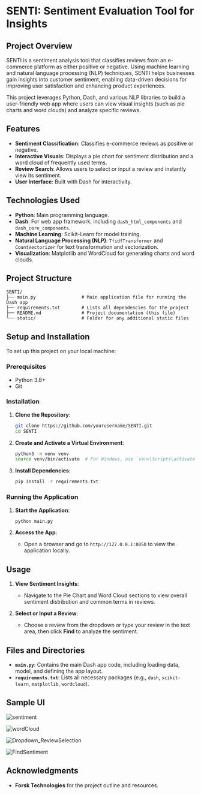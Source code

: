 # SENTI: Sentiment Evaluation Tool for Insights

## Project Overview
SENTI is a sentiment analysis tool that classifies reviews from an e-commerce platform as either positive or negative. Using machine learning and natural language processing (NLP) techniques, SENTI helps businesses gain insights into customer sentiment, enabling data-driven decisions for improving user satisfaction and enhancing product experiences.

This project leverages Python, Dash, and various NLP libraries to build a user-friendly web app where users can view visual insights (such as pie charts and word clouds) and analyze specific reviews.

## Features
- **Sentiment Classification**: Classifies e-commerce reviews as positive or negative.
- **Interactive Visuals**: Displays a pie chart for sentiment distribution and a word cloud of frequently used terms.
- **Review Search**: Allows users to select or input a review and instantly view its sentiment.
- **User Interface**: Built with Dash for interactivity.

## Technologies Used
- **Python**: Main programming language.
- **Dash**: For web app framework, including `dash_html_components` and `dash_core_components`.
- **Machine Learning**: Scikit-Learn for model training.
- **Natural Language Processing (NLP)**: `TfidfTransformer` and `CountVectorizer` for text transformation and vectorization.
- **Visualization**: Matplotlib and WordCloud for generating charts and word clouds.

## Project Structure
```
SENTI/
├── main.py                 # Main application file for running the Dash app
├── requirements.txt        # Lists all dependencies for the project
├── README.md               # Project documentation (this file)
└── static/                 # Folder for any additional static files
```

## Setup and Installation
To set up this project on your local machine:

### Prerequisites
- Python 3.8+
- Git

### Installation
1. **Clone the Repository**:
   ```bash
   git clone https://github.com/yourusername/SENTI.git
   cd SENTI
   ```

2. **Create and Activate a Virtual Environment**:
   ```bash
   python3 -m venv venv
   source venv/bin/activate  # For Windows, use `venv\Scripts\activate`
   ```

3. **Install Dependencies**:
   ```bash
   pip install -r requirements.txt
   ```

### Running the Application
1. **Start the Application**:
   ```bash
   python main.py
   ```

2. **Access the App**:
   - Open a browser and go to `http://127.0.0.1:8050` to view the application locally.

## Usage
1. **View Sentiment Insights**:
   - Navigate to the Pie Chart and Word Cloud sections to view overall sentiment distribution and common terms in reviews.

2. **Select or Input a Review**:
   - Choose a review from the dropdown or type your review in the text area, then click **Find** to analyze the sentiment.

## Files and Directories
- **`main.py`**: Contains the main Dash app code, including loading data, model, and defining the app layout.
- **`requirements.txt`**: Lists all necessary packages (e.g., `dash`, `scikit-learn`, `matplotlib`, `wordcloud`).

## Sample UI 

![sentiment](https://github.com/user-attachments/assets/7747a8fa-2e71-47df-aee0-1aa13faaeadd)



![wordCloud](https://github.com/user-attachments/assets/75fad7b3-51c8-42de-87ac-4e78d20ec327)



![Dropdown_ReviewSelection](https://github.com/user-attachments/assets/57008dd0-7f75-4a61-9ef8-52c7d70bdbab)



![FindSentiment](https://github.com/user-attachments/assets/8b057829-095f-4ec3-8ee3-d7bf4341910e)


## Acknowledgments
- **Forsk Technologies** for the project outline and resources.
